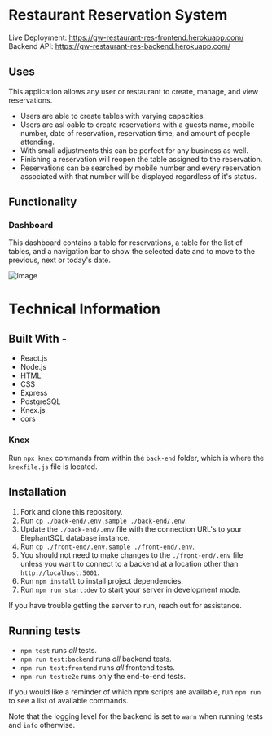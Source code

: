 # Restaurant Reservation System

Live Deployment: https://gw-restaurant-res-frontend.herokuapp.com/
Backend API: https://gw-restaurant-res-backend.herokuapp.com/

## Uses

This application allows any user or restaurant to create, manage, and view reservations. 
- Users are able to create tables with varying capacities.
- Users are asl oable to create reservations with a guests name, mobile number, date of reservation, reservation time, and amount of people attending. 
- With small adjustments this can be perfect for any business as well.
- Finishing a reservation will reopen the table assigned to the reservation. 
- Reservations can be searched by mobile number and every reservation associated with that number will be displayed regardless of it's status.

## Functionality

### Dashboard 
This dashboard contains a table for reservations, a table for the list of tables, and  a navigation bar to show the selected date and to move to the previous, next or today's date.

![Image]()


# Technical Information

## Built With -

- React.js
- Node.js
- HTML
- CSS
- Express
- PostgreSQL
- Knex.js
- cors

### Knex

Run `npx knex` commands from within the `back-end` folder, which is where the `knexfile.js` file is located.

## Installation

1. Fork and clone this repository.
1. Run `cp ./back-end/.env.sample ./back-end/.env`.
1. Update the `./back-end/.env` file with the connection URL's to your ElephantSQL database instance.
1. Run `cp ./front-end/.env.sample ./front-end/.env`.
1. You should not need to make changes to the `./front-end/.env` file unless you want to connect to a backend at a location other than `http://localhost:5001`.
1. Run `npm install` to install project dependencies.
1. Run `npm run start:dev` to start your server in development mode.

If you have trouble getting the server to run, reach out for assistance.

## Running tests


- `npm test` runs _all_ tests.
- `npm run test:backend` runs _all_ backend tests.
- `npm run test:frontend` runs _all_ frontend tests.
- `npm run test:e2e` runs only the end-to-end tests.

If you would like a reminder of which npm scripts are available, run `npm run` to see a list of available commands.

Note that the logging level for the backend is set to `warn` when running tests and `info` otherwise.